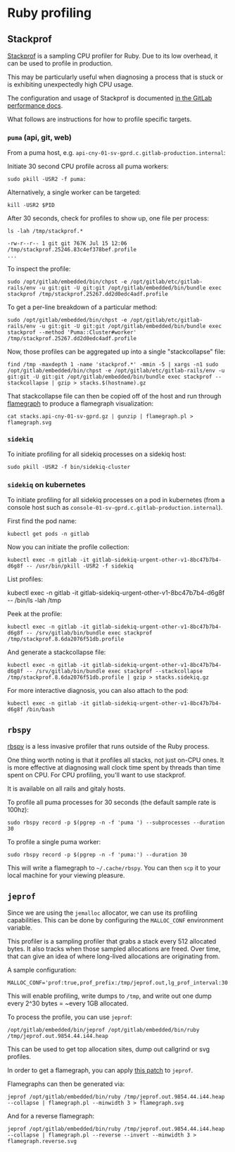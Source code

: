 # Ruby profiling

## Stackprof

[Stackprof](https://github.com/tmm1/stackprof) is a sampling CPU profiler for
Ruby. Due to its low overhead, it can be used to profile in production.

This may be particularly useful when diagnosing a process that is stuck or
is exhibiting unexpectedly high CPU usage.

The configuration and usage of Stackprof is documented [in the GitLab
performance
docs](https://docs.gitlab.com/ee/development/performance.html#production).

What follows are instructions for how to profile specific targets.

### `puma` (api, git, web)

From a puma host, e.g. `api-cny-01-sv-gprd.c.gitlab-production.internal`:

Initiate 30 second CPU profile across all puma workers:

```
sudo pkill -USR2 -f puma:
```

Alternatively, a single worker can be targeted:

```
kill -USR2 $PID
```

After 30 seconds, check for profiles to show up, one file per process:

```
ls -lah /tmp/stackprof.*

-rw-r--r-- 1 git git 767K Jul 15 12:06 /tmp/stackprof.25246.83c4ef378bef.profile
...
```

To inspect the profile:

```
sudo /opt/gitlab/embedded/bin/chpst -e /opt/gitlab/etc/gitlab-rails/env -u git:git -U git:git /opt/gitlab/embedded/bin/bundle exec stackprof /tmp/stackprof.25267.dd2d0edc4adf.profile
```

To get a per-line breakdown of a particular method:

```
sudo /opt/gitlab/embedded/bin/chpst -e /opt/gitlab/etc/gitlab-rails/env -u git:git -U git:git /opt/gitlab/embedded/bin/bundle exec stackprof --method 'Puma::Cluster#worker' /tmp/stackprof.25267.dd2d0edc4adf.profile
```

Now, those profiles can be aggregated up into a single "stackcollapse" file:

```
find /tmp -maxdepth 1 -name 'stackprof.*' -mmin -5 | xargs -n1 sudo /opt/gitlab/embedded/bin/chpst -e /opt/gitlab/etc/gitlab-rails/env -u git:git -U git:git /opt/gitlab/embedded/bin/bundle exec stackprof --stackcollapse | gzip > stacks.$(hostname).gz
```

That stackcollapse file can then be copied off of the host and run through
[flamegraph](https://github.com/brendangregg/FlameGraph) to produce a flamegraph
visualization:

```
cat stacks.api-cny-01-sv-gprd.gz | gunzip | flamegraph.pl > flamegraph.svg
```

### `sidekiq`

To initiate profiling for all sidekiq processes on a sidekiq host:

```
sudo pkill -USR2 -f bin/sidekiq-cluster
```

### `sidekiq` on kubernetes

To initiate profiling for all sidekiq processes on a pod in kubernetes (from a
console host such as `console-01-sv-gprd.c.gitlab-production.internal`).

First find the pod name:

```
kubectl get pods -n gitlab
```

Now you can initiate the profile collection:

```
kubectl exec -n gitlab -it gitlab-sidekiq-urgent-other-v1-8bc47b7b4-d6g8f -- /usr/bin/pkill -USR2 -f sidekiq
```

List profiles:

kubectl exec -n gitlab -it gitlab-sidekiq-urgent-other-v1-8bc47b7b4-d6g8f -- /bin/ls -lah /tmp

Peek at the profile:

```
kubectl exec -n gitlab -it gitlab-sidekiq-urgent-other-v1-8bc47b7b4-d6g8f -- /srv/gitlab/bin/bundle exec stackprof /tmp/stackprof.8.6da2076f51db.profile
```

And generate a stackcollapse file:

```
kubectl exec -n gitlab -it gitlab-sidekiq-urgent-other-v1-8bc47b7b4-d6g8f -- /srv/gitlab/bin/bundle exec stackprof --stackcollapse /tmp/stackprof.8.6da2076f51db.profile | gzip > stacks.sidekiq.gz
```

For more interactive diagnosis, you can also attach to the pod:

```
kubectl exec -n gitlab -it gitlab-sidekiq-urgent-other-v1-8bc47b7b4-d6g8f /bin/bash
```

## `rbspy`

[rbspy](https://rbspy.github.io/) is a less invasive profiler that runs outside
of the Ruby process.

One thing worth noting is that it profiles all stacks, not just on-CPU ones. It
is more effective at diagnosing wall clock time spent by threads than time spent
on CPU. For CPU profiling, you'll want to use stackprof.

It is available on all rails and gitaly hosts.

To profile all puma processes for 30 seconds (the default sample rate is 100hz):

```
sudo rbspy record -p $(pgrep -n -f 'puma ') --subprocesses --duration 30
```

To profile a single puma worker:

```
sudo rbspy record -p $(pgrep -n -f 'puma:') --duration 30
```

This will write a flamegraph to `~/.cache/rbspy`. You can then `scp` it to your local machine for your viewing pleasure.

## `jeprof`

Since we are using the `jemalloc` allocator, we can use its profiling
capabilities. This can be done by configuring the `MALLOC_CONF` environment
variable.

This profiler is a sampling profiler that grabs a stack every 512 allocated
bytes. It also tracks when those sampled allocations are freed. Over time, that
can give an idea of where long-lived allocations are originating from.

A sample configuration:

```
MALLOC_CONF='prof:true,prof_prefix:/tmp/jeprof.out,lg_prof_interval:30'
```

This will enable profiling, write dumps to `/tmp`, and write out one dump every 2^30 bytes = ~every 1GB allocated.

To process the profile, you can use `jeprof`:

```
/opt/gitlab/embedded/bin/jeprof /opt/gitlab/embedded/bin/ruby /tmp/jeprof.out.9854.44.i44.heap
```

This can be used to get top allocation sites, dump out callgrind or svg
profiles.

In order to get a flamegraph, you can apply [this
patch](https://github.com/jemalloc/jemalloc/pull/1984) to `jeprof`.

Flamegraphs can then be generated via:

```
jeprof /opt/gitlab/embedded/bin/ruby /tmp/jeprof.out.9854.44.i44.heap --collapse | flamegraph.pl --minwidth 3 > flamegraph.svg
```

And for a reverse flamegraph:

```
jeprof /opt/gitlab/embedded/bin/ruby /tmp/jeprof.out.9854.44.i44.heap --collapse | flamegraph.pl --reverse --invert --minwidth 3 > flamegraph.reverse.svg
```
